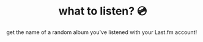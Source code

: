 <h1 align="center">what to listen? 💿</h1>

get the name of a random album you've listened with your Last.fm account!

